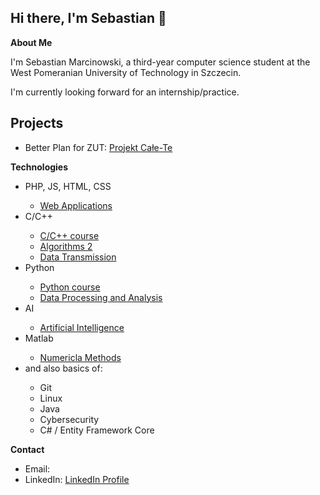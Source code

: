 ## Hi there, I'm Sebastian 👋

<b>About Me</b>

I'm Sebastian Marcinowski, a third-year computer science student at the West Pomeranian University of Technology in Szczecin.

I'm currently looking forward for an internship/practice.


## <b>Projects</b>
<ul>
  <li>Better Plan for ZUT: <a href="https://github.com/sebastianmarcinowski/BetterPlan-Projekt-CaleTe">Projekt Całe-Te</a></li>
</ul>

<b>Technologies</b>
<ul>
  <li>PHP, JS, HTML, CSS</li>
  <ul>
    <li><a href="https://github.com/sebastianmarcinowski/Aplikacje-Internetowe-1">Web Applications</a></li>
  </ul>
  <li>C/C++</li>
    <ul>
      <li>
        <a href="https://github.com/sebastianmarcinowski/UniversityCourses/tree/main/Semester%202/C%20and%20C%2B%2B%20Programming">C/C++ course</a>
      </li>
      <li>
        <a href="https://github.com/sebastianmarcinowski/UniversityCourses/tree/main/Semester%203/Algorithms%202">Algorithms 2</a>  
      </li>
      <li>
        <a href="https://github.com/sebastianmarcinowski/UniversityCourses/tree/main/Semester%204/Data%20Transmission">Data Transmission</a>
      </li>
    </ul>
  <li>Python</li>
    <ul>
      <li>
        <a href="https://github.com/sebastianmarcinowski/UniversityCourses/tree/main/Semester%203/Python">Python course</a>
      </li>
      <li>
        <a href="https://github.com/sebastianmarcinowski/UniversityCourses/tree/main/Semester%204/Data%20Processing%20and%20Analysis%20(PiAD)">Data Processing and Analysis</a>
      </li>
    </ul>
  <li>AI</li>
    <ul>
      <li>
        <a href="https://github.com/sebastianmarcinowski/UniversityCourses/tree/main/Semester%205/Artificial%20Intelligence">Artificial Intelligence</a>
      </li>
    </ul>
  <li>Matlab</li>
    <ul>
      <li>
        <a href="https://github.com/sebastianmarcinowski/UniversityCourses/tree/main/Semester%203/Numerical%20Methods">Numericla Methods</a>
      </li>
    </ul>
  <li>and also basics of:</li>
  <ul>
    <li>Git</li>
    <li>Linux</li>
    <li>Java</li>
    <li>Cybersecurity</li>
    <li>C# / Entity Framework Core</li>
  </ul>
</ul>

<b>Contact</b>
<ul>
  <li>Email:</li>
  <li>LinkedIn: <a href="https://www.linkedin.com/in/sebastian-marcinowski-65620b351/">LinkedIn Profile</a></li>
</ul>
